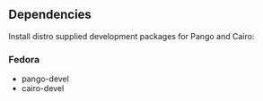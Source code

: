 Dependencies
------------

Install distro supplied development packages for Pango and Cairo:

### Fedora

 - pango-devel
 - cairo-devel

